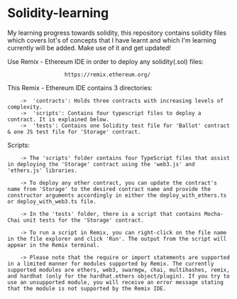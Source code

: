 # Solidity-learning
My learning progress towards solidity, this repository contains solidity files which covers lot's of concepts that I have learnt and which I'm learning currently will be added. Make use of it and get updated!

Use Remix - Ethereum IDE in order to deploy any solidity(.sol) files:

                      https://remix.ethereum.org/
                      
This Remix - Ethereum IDE contains 3 directories:

        ->  'contracts': Holds three contracts with increasing levels of complexity.
        ->  'scripts': Contains four typescript files to deploy a contract. It is explained below.
        ->  'tests': Contains one Solidity test file for 'Ballot' contract & one JS test file for 'Storage' contract.

Scripts:

        -> The 'scripts' folder contains four TypeScript files that assist in deploying the 'Storage' contract using the 'web3.js' and 'ethers.js' libraries.

        -> To deploy any other contract, you can update the contract's name from 'Storage' to the desired contract name and provide the constructor arguments accordingly in either the deploy_with_ethers.ts or deploy_with_web3.ts file.

        -> In the 'tests' folder, there is a script that contains Mocha-Chai unit tests for the 'Storage' contract.

        -> To run a script in Remix, you can right-click on the file name in the file explorer and click 'Run'. The output from the script will appear in the Remix terminal.

        -> Please note that the require or import statements are supported in a limited manner for modules supported by Remix. The currently supported modules are ethers, web3, swarmgw, chai, multihashes, remix, and hardhat (only for the hardhat.ethers object/plugin). If you try to use an unsupported module, you will receive an error message stating that the module is not supported by the Remix IDE.
